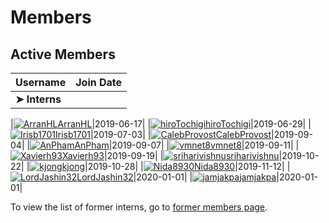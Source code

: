 # Members

## Active Members

|**Username**|**Join Date**|
|------------|-------------|
|**➤ Interns**||

|[![ArranHL](http://github.com/ArranHL.png?size=25)ArranHL](profiles/ArranHL.md)|2019-06-17|
|[![hiroTochigi](https://avatars1.githubusercontent.com/u/33208073?s=25)hiroTochigi](profiles/hiroTochigi.md)|2019-06-29|
|[![Irisb1701](https://avatars1.githubusercontent.com/u/33208073?s=25)Irisb1701](profiles/irisb1701.md)|2019-07-03|
|[![CalebProvost](http://github.com/CalebProvost.png?size=25)CalebProvost](profiles/CalebProvost.md)|2019-09-04|
|[![AnPham](https://avatars1.githubusercontent.com/u/33208073?s=25)AnPham](profiles/phamduchongan93.md)|2019-09-07|
|[![vmnet8](http://github.com/vmnet8.png?size=25)vmnet8](profiles/vmnet8.md)|2019-09-11|
|[![Xavierh93](http://github.com/Xavierh93.png?size=25)Xavierh93](profiles/Xavierh93.md)|2019-09-19|
|[![sriharivishnu](https://avatars1.githubusercontent.com/u/33208073?size=25)sriharivishnu](profiles/sriharivishnu.md)|2019-10-22|
|[![kjong](http://github.com/kjong.png?size=25)kjong](profiles/kjong.md)|2019-10-28|
|[![Nida8930](https://avatars1.githubusercontent.com/u/33208073?s=25)Nida8930](profiles/Nida8930.md)|2019-11-12|
|[![LordJashin32](http://github.com/lordjashin32.png?size=25)LordJashin32](profiles/LordJashin32.md)|2020-01-01|
|[![jamjakpa](http://github.com/jamjakpa.png?size=25)jamjakpa](profiles/jamjakpa.md)|2020-01-01|

To view the list of former interns, go to [former members page](retiredinterns.md).
